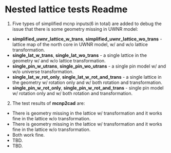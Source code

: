 Nested lattice tests Readme
===========================
1. Five types of simplified mcnp inputs(6 in total) are added to debug the issue that there is some geometry missing in UWNR model:

* **simplified_uwnr_lattice_w_trans**, **simplified_uwnr_lattice_wo_trans** - lattice map of the north core in UWNR model, w/ and w/o lattice transformation.
* **single_lat_w_trans**, **single_lat_wo_trans** - a single lattice in the geometry w/ and w/o lattice transformation.
* **single_pin_w_utrans**, **single_pin_wo_utrans** - a single pin model w/ and w/o universe transformation.
* **single_lat_w_rot_only**, **single_lat_w_rot_and_trans** - a single lattice in the geometry w/ rotation only and w/ both rotation and transformation.
* **single_pin_w_rot_only**, **single_pin_w_rot_and_trans** - single pin model w/ rotation only and w/ both rotation and transformation.

2. The test results of **mcnp2cad** are:
* There is geometry  missing in the lattice w/ transformation and it works  fine in the lattice w/o transformation.
* There is geometry  missing in the lattice w/ transformation and it works  fine in the lattice w/o transformation.
* Both work fine.
* TBD.
* TBD.
